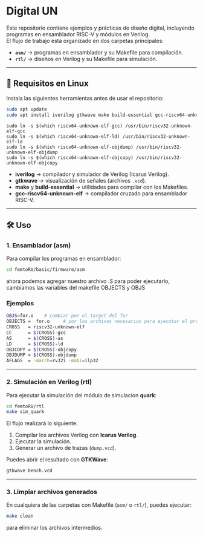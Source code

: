 # Digital UN

Este repositorio contiene ejemplos y prácticas de diseño digital, incluyendo programas en ensamblador RISC-V y módulos en Verilog.  
El flujo de trabajo está organizado en dos carpetas principales:

- **`asm/`** → programas en ensamblador y su Makefile para compilación.  
- **`rtl/`** → diseños en Verilog y su Makefile para simulación.  

---

## 🚀 Requisitos en Linux

Instala las siguientes herramientas antes de usar el repositorio:

```bash
sudo apt update
sudo apt install iverilog gtkwave make build-essential gcc-riscv64-unknown-elf
```
```
sudo ln -s $(which riscv64-unknown-elf-gcc) /usr/bin/riscv32-unknown-elf-gcc
sudo ln -s $(which riscv64-unknown-elf-ld) /usr/bin/riscv32-unknown-elf-ld
sudo ln -s $(which riscv64-unknown-elf-objdump) /usr/bin/riscv32-unknown-elf-objdump
sudo ln -s $(which riscv64-unknown-elf-objcopy) /usr/bin/riscv32-unknown-elf-objcopy
```

- **iverilog** → compilador y simulador de Verilog (Icarus Verilog).  
- **gtkwave** → visualización de señales (archivos `.vcd`).  
- **make** y **build-essential** → utilidades para compilar con los Makefiles.  
- **gcc-riscv64-unknown-elf** → compilador cruzado para ensamblador RISC-V.  

---

## 🛠️ Uso

### 1. Ensamblador (asm)

Para compilar los programas en ensamblador:

```bash
cd femtoRV/basic/firmware/asm
```
ahora podemos agregar nuestro archivo .S para poder ejecutarlo, cambiamos las variables del makefile OBJECTS y OBJS
### Ejemplos
```bash
OBJS=for.o    # cambiar por el target del for
OBJECTS =  for.o     # por los archivos necesarios para ejecutar el programa
CROSS   = riscv32-unknown-elf
CC      = $(CROSS)-gcc
AS      = $(CROSS)-as
LD      = $(CROSS)-ld
OBJCOPY = $(CROSS)-objcopy
OBJDUMP = $(CROSS)-objdump
AFLAGS  = -march=rv32i -mabi=ilp32
```


---

### 2. Simulación en Verilog (rtl)

Para ejecutar la simulación del módulo de simulacion **quark**:

```bash
cd femtoRV/rtl
make sim_quark
```

El flujo realizará lo siguiente:
1. Compilar los archivos Verilog con **Icarus Verilog**.  
2. Ejecutar la simulación.  
3. Generar un archivo de trazas (`dump.vcd`).  

Puedes abrir el resultado con **GTKWave**:

```bash
gtkwave bench.vcd
```

---

### 3. Limpiar archivos generados

En cualquiera de las carpetas con Makefile (`asm/` o `rtl/`), puedes ejecutar:

```bash
make clean
```

para eliminar los archivos intermedios.